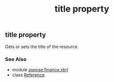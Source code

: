﻿---
title: title property
second_title: Aspose.Finance for Python via .NET API References
description: 
type: docs
weight: 70
url: /python-net/aspose.finance.xbrl/reference/title/
is_root: false
---

## title property


Gets or sets the title of the resource.

### See Also
* module [aspose.finance.xbrl](../../)
* class [Reference](/finance/python-net/aspose.finance.xbrl/reference)
